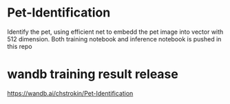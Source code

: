 # Pet-Identification
Identify the pet, using efficient net to embedd the pet image into vector with 512 dimension. Both training notebook and inference notebook is pushed in this repo
# wandb training result release
https://wandb.ai/chstrokin/Pet-Identification
